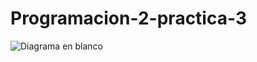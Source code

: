# Programacion-2-practica-3
![Diagrama en blanco](https://github.com/user-attachments/assets/b972f457-a90e-4731-b90b-7b2d7713d19f)
